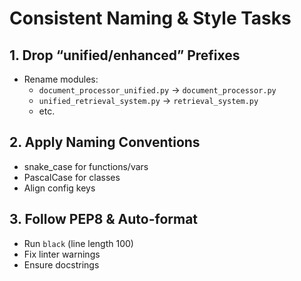 # Consistent Naming & Style Tasks

## 1. Drop “unified/enhanced” Prefixes
- Rename modules:
  - `document_processor_unified.py` → `document_processor.py`
  - `unified_retrieval_system.py` → `retrieval_system.py`
  - etc.

## 2. Apply Naming Conventions
- snake_case for functions/vars
- PascalCase for classes
- Align config keys

## 3. Follow PEP8 & Auto-format
- Run `black` (line length 100)
- Fix linter warnings
- Ensure docstrings
